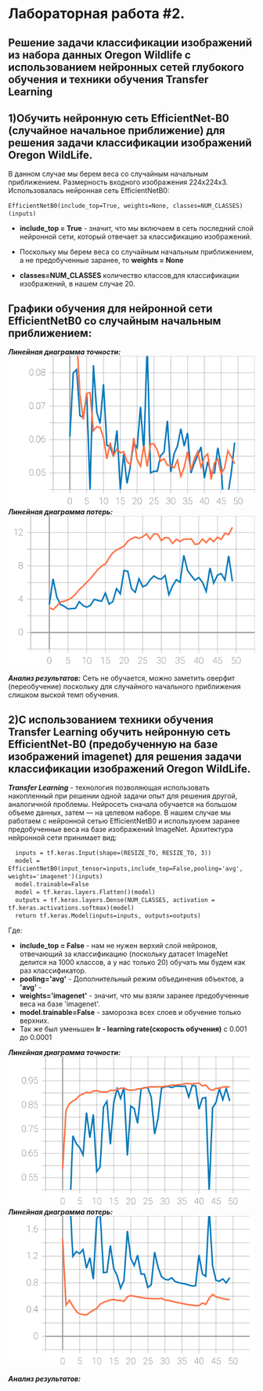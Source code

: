 Лабораторная работа #2.
====
Решение задачи классификации изображений из набора данных Oregon Wildlife с использованием нейронных сетей глубокого обучения и техники обучения Transfer Learning
----
1)Обучить нейронную сеть EfficientNet-B0 (случайное начальное приближение) для решения задачи классификации изображений Oregon WildLife.
----
В данном случае мы берем веса со случайным начальным приближением. Размерность входного изображения 224х224х3. Использовалась нейронная сеть EfficientNetB0:
```
EfficientNetB0(include_top=True, weights=None, classes=NUM_CLASSES)(inputs)
```
* **include_top = True** - значит, что мы включаем в сеть последний слой нейронной сети, который отвечает за классификацию изображений.  

* Поскольку мы берем веса со случайным начальным приближением, а не предобученные заранее, то **weights = None**

* **classes=NUM_CLASSES** количество классов,для классификации изображений, в нашем случае 20.

Графики обучения для нейронной сети EfficientNetB0 со случайным начальным приближением:
----

***Линейная диаграмма точности:***
<img src="./epoch_categorical_accuracy1.svg">
***Линейная диаграмма потерь:*** 
 <img src="./epoch_loss1.svg">  
 
 ***Анализ результатов:*** 
 Сеть не обучается, можно заметить оверфит (переобучение) поскольку для случайного начального приближения слишком выской темп обучения.
 
 2)С использованием техники обучения Transfer Learning обучить нейронную сеть EfficientNet-B0 (предобученную на базе изображений imagenet) для решения задачи классификации изображений Oregon WildLife.
---- 
***Transfer Learning*** - технология позволяющая использовать накопленный при решении одной задачи опыт для решения другой, аналогичной проблемы. Нейросеть сначала обучается на большом объеме данных, затем — на целевом наборе.
В нашем случае мы работаем с нейронной сетью EfficientNetB0 и используюем заранее предобученные веса на базе изображений ImageNet. Архитектура нейронной сети принимает вид:
```
  inputs = tf.keras.Input(shape=(RESIZE_TO, RESIZE_TO, 3))
  model = EfficientNetB0(input_tensor=inputs,include_top=False,pooling='avg', weights='imagenet')(inputs)
  model.trainable=False
  model = tf.keras.layers.Flatten()(model)
  outputs = tf.keras.layers.Dense(NUM_CLASSES, activation = tf.keras.activations.softmax)(model)
  return tf.keras.Model(inputs=inputs, outputs=outputs)
```
Где:  
* **include_top = False** -  нам не нужен верхий слой нейронов, отвечающий за классификацию (поскольку датасет ImageNet делится на 1000 классов, а у нас только 20) обучать мы будем как раз классификатор.
* **pooling='avg'** - Дополнительный режим объединения объектов, а **'avg'** - 
* **weights='imagenet'** - значит, что мы взяли заранее предобученные веса на базе 'imagenet'.
* **model.trainable=False** - заморозка всех слоев и обучение только верхних.
* Так же был уменьшен **lr - learning rate(скорость обучения)** c 0.001 до 0.0001

***Линейная диаграмма точности:***
<img src="./epoch_categorical_accuracy2.svg">
***Линейная диаграмма потерь:*** 
 <img src="./epoch_loss2.svg">  
 
 ***Анализ результатов:*** 




 
